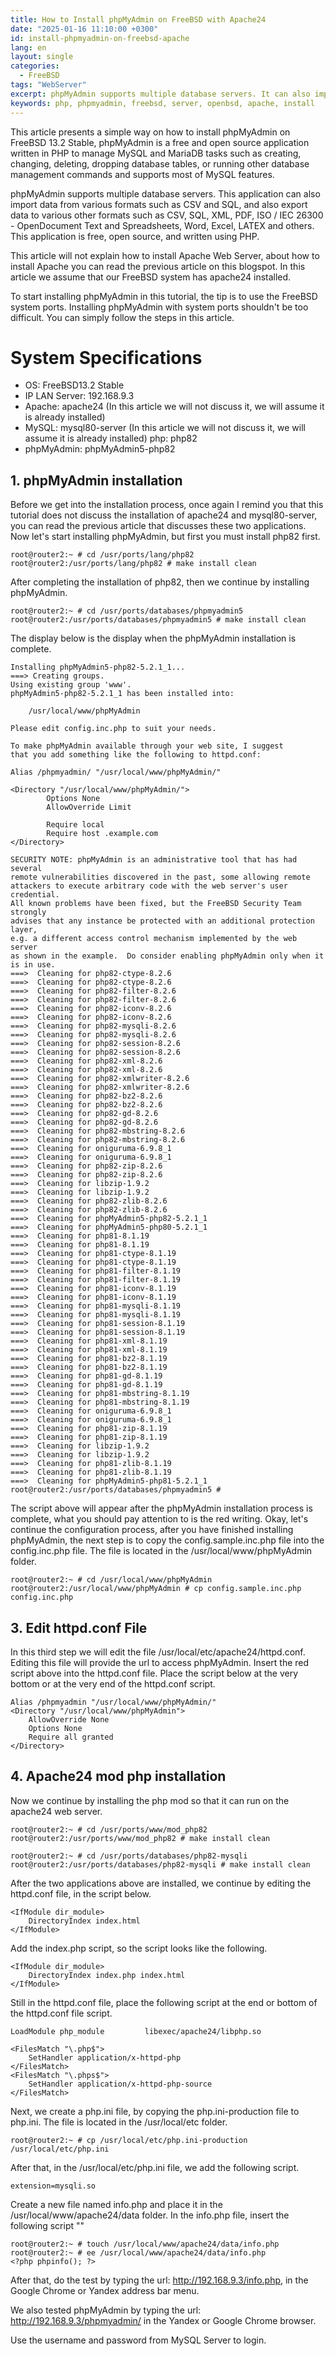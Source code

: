 ```yaml
---
title: How to Install phpMyAdmin on FreeBSD with Apache24
date: "2025-01-16 11:10:00 +0300"
id: install-phpmyadmin-on-freebsd-apache
lang: en
layout: single
categories:
  - FreeBSD
tags: "WebServer"
excerpt: phpMyAdmin supports multiple database servers. It can also import data from various formats such as CSV and SQL.
keywords: php, phpmyadmin, freebsd, server, openbsd, apache, install
---
```



This article presents a simple way on how to install phpMyAdmin on FreeBSD 13.2 Stable, phpMyAdmin is a free and open source application written in PHP to manage MySQL and MariaDB tasks such as creating, changing, deleting, dropping database tables, or running other database management commands and supports most of MySQL features.

phpMyAdmin supports multiple database servers. This application can also import data from various formats such as CSV and SQL, and also export data to various other formats such as CSV, SQL, XML, PDF, ISO / IEC 26300 - OpenDocument Text and Spreadsheets, Word, Excel, LATEX and others. This application is free, open source, and written using PHP.

This article will not explain how to install Apache Web Server, about how to install Apache you can read the previous article on this blogspot. In this article we assume that our FreeBSD system has apache24 installed.

To start installing phpMyAdmin in this tutorial, the tip is to use the FreeBSD system ports. Installing phpMyAdmin with system ports shouldn't be too difficult. You can simply follow the steps in this article.


# System Specifications
- OS: FreeBSD13.2 Stable
- IP LAN Server: 192.168.9.3
- Apache: apache24 (In this article we will not discuss it, we will assume it is already installed)
- MySQL: mysql80-server (In this article we will not discuss it, we will assume it is already installed)
php: php82
- phpMyAdmin: phpMyAdmin5-php82


## 1. phpMyAdmin installation
Before we get into the installation process, once again I remind you that this tutorial does not discuss the installation of apache24 and mysql80-server, you can read the previous article that discusses these two applications. Now let's start installing phpMyAdmin, but first you must install php82 first.


```
root@router2:~ # cd /usr/ports/lang/php82
root@router2:/usr/ports/lang/php82 # make install clean
```
After completing the installation of php82, then we continue by installing phpMyAdmin.

```
root@router2:~ # cd /usr/ports/databases/phpmyadmin5
root@router2:/usr/ports/databases/phpmyadmin5 # make install clean
```
The display below is the display when the phpMyAdmin installation is complete.

```
Installing phpMyAdmin5-php82-5.2.1_1...
===> Creating groups.
Using existing group 'www'.
phpMyAdmin5-php82-5.2.1_1 has been installed into:

    /usr/local/www/phpMyAdmin

Please edit config.inc.php to suit your needs.

To make phpMyAdmin available through your web site, I suggest
that you add something like the following to httpd.conf:

Alias /phpmyadmin/ "/usr/local/www/phpMyAdmin/"

<Directory "/usr/local/www/phpMyAdmin/">
        Options None
        AllowOverride Limit

        Require local
        Require host .example.com
</Directory>

SECURITY NOTE: phpMyAdmin is an administrative tool that has had several
remote vulnerabilities discovered in the past, some allowing remote
attackers to execute arbitrary code with the web server's user credential.
All known problems have been fixed, but the FreeBSD Security Team strongly
advises that any instance be protected with an additional protection layer,
e.g. a different access control mechanism implemented by the web server
as shown in the example.  Do consider enabling phpMyAdmin only when it
is in use.
===>  Cleaning for php82-ctype-8.2.6
===>  Cleaning for php82-ctype-8.2.6
===>  Cleaning for php82-filter-8.2.6
===>  Cleaning for php82-filter-8.2.6
===>  Cleaning for php82-iconv-8.2.6
===>  Cleaning for php82-iconv-8.2.6
===>  Cleaning for php82-mysqli-8.2.6
===>  Cleaning for php82-mysqli-8.2.6
===>  Cleaning for php82-session-8.2.6
===>  Cleaning for php82-session-8.2.6
===>  Cleaning for php82-xml-8.2.6
===>  Cleaning for php82-xml-8.2.6
===>  Cleaning for php82-xmlwriter-8.2.6
===>  Cleaning for php82-xmlwriter-8.2.6
===>  Cleaning for php82-bz2-8.2.6
===>  Cleaning for php82-bz2-8.2.6
===>  Cleaning for php82-gd-8.2.6
===>  Cleaning for php82-gd-8.2.6
===>  Cleaning for php82-mbstring-8.2.6
===>  Cleaning for php82-mbstring-8.2.6
===>  Cleaning for oniguruma-6.9.8_1
===>  Cleaning for oniguruma-6.9.8_1
===>  Cleaning for php82-zip-8.2.6
===>  Cleaning for php82-zip-8.2.6
===>  Cleaning for libzip-1.9.2
===>  Cleaning for libzip-1.9.2
===>  Cleaning for php82-zlib-8.2.6
===>  Cleaning for php82-zlib-8.2.6
===>  Cleaning for phpMyAdmin5-php82-5.2.1_1
===>  Cleaning for phpMyAdmin5-php80-5.2.1_1
===>  Cleaning for php81-8.1.19
===>  Cleaning for php81-8.1.19
===>  Cleaning for php81-ctype-8.1.19
===>  Cleaning for php81-ctype-8.1.19
===>  Cleaning for php81-filter-8.1.19
===>  Cleaning for php81-filter-8.1.19
===>  Cleaning for php81-iconv-8.1.19
===>  Cleaning for php81-iconv-8.1.19
===>  Cleaning for php81-mysqli-8.1.19
===>  Cleaning for php81-mysqli-8.1.19
===>  Cleaning for php81-session-8.1.19
===>  Cleaning for php81-session-8.1.19
===>  Cleaning for php81-xml-8.1.19
===>  Cleaning for php81-xml-8.1.19
===>  Cleaning for php81-bz2-8.1.19
===>  Cleaning for php81-bz2-8.1.19
===>  Cleaning for php81-gd-8.1.19
===>  Cleaning for php81-gd-8.1.19
===>  Cleaning for php81-mbstring-8.1.19
===>  Cleaning for php81-mbstring-8.1.19
===>  Cleaning for oniguruma-6.9.8_1
===>  Cleaning for oniguruma-6.9.8_1
===>  Cleaning for php81-zip-8.1.19
===>  Cleaning for php81-zip-8.1.19
===>  Cleaning for libzip-1.9.2
===>  Cleaning for libzip-1.9.2
===>  Cleaning for php81-zlib-8.1.19
===>  Cleaning for php81-zlib-8.1.19
===>  Cleaning for phpMyAdmin5-php81-5.2.1_1
root@router2:/usr/ports/databases/phpmyadmin5 #
```

The script above will appear after the phpMyAdmin installation process is complete, what you should pay attention to is the red writing. Okay, let's continue the configuration process, after you have finished installing phpMyAdmin, the next step is to copy the config.sample.inc.php file into the config.inc.php file. The file is located in the /usr/local/www/phpMyAdmin folder.

```
root@router2:~ # cd /usr/local/www/phpMyAdmin
root@router2:/usr/local/www/phpMyAdmin # cp config.sample.inc.php config.inc.php
```

## 3. Edit httpd.conf File
In this third step we will edit the file /usr/local/etc/apache24/httpd.conf. Editing this file will provide the url to access phpMyAdmin. Insert the red script above into the httpd.conf file. Place the script below at the very bottom or at the very end of the httpd.conf script.

```
Alias /phpmyadmin "/usr/local/www/phpMyAdmin/"
<Directory "/usr/local/www/phpMyAdmin">
    AllowOverride None
    Options None
    Require all granted
</Directory>
```

## 4. Apache24 mod php installation
Now we continue by installing the php mod so that it can run on the apache24 web server.

```
root@router2:~ # cd /usr/ports/www/mod_php82
root@router2:/usr/ports/www/mod_php82 # make install clean

root@router2:~ # cd /usr/ports/databases/php82-mysqli
root@router2:/usr/ports/databases/php82-mysqli # make install clean
```
After the two applications above are installed, we continue by editing the httpd.conf file, in the script below.

```
<IfModule dir_module>
    DirectoryIndex index.html
</IfModule>
```
Add the index.php script, so the script looks like the following.

```
<IfModule dir_module>
    DirectoryIndex index.php index.html
</IfModule>
```
Still in the httpd.conf file, place the following script at the end or bottom of the httpd.conf file script.

```
LoadModule php_module         libexec/apache24/libphp.so

<FilesMatch "\.php$">
    SetHandler application/x-httpd-php
</FilesMatch>
<FilesMatch "\.phps$">
    SetHandler application/x-httpd-php-source
</FilesMatch>
```

Next, we create a php.ini file, by copying the php.ini-production file to php.ini. The file is located in the /usr/local/etc folder.

```
root@router2:~ # cp /usr/local/etc/php.ini-production /usr/local/etc/php.ini
```
After that, in the /usr/local/etc/php.ini file, we add the following script.

```
extension=mysqli.so
```
Create a new file named info.php and place it in the /usr/local/www/apache24/data folder. In the info.php file, insert the following script "<?php phpinfo(); ?>"

```
root@router2:~ # touch /usr/local/www/apache24/data/info.php
root@router2:~ # ee /usr/local/www/apache24/data/info.php
<?php phpinfo(); ?>
```

After that, do the test by typing the url: http://192.168.9.3/info.php, in the Google Chrome or Yandex address bar menu.

We also tested phpMyAdmin by typing the url: http://192.168.9.3/phpmyadmin/ in the Yandex or Google Chrome browser.

Use the username and password from MySQL Server to login.
